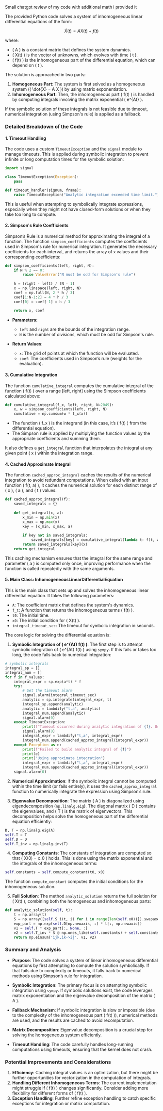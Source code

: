 Small chatgpt review of my code with additional math i provided it

The provided Python code solves a system of inhomogeneous linear differential equations of the form:

$$\dot{X}(t) = A X(t) + f(t)$$

where:

- \( A \) is a constant matrix that defines the system dynamics.
- \( X(t) \) is the vector of unknowns, which evolves with time \( t \).
- \( f(t) \) is the inhomogeneous part of the differential equation, which can depend on \( t \).

The solution is approached in two parts:

1. **Homogeneous Part**: The system is first solved as a homogeneous system (\( \dot{X} = A X \)) by using matrix exponentiation.
2. **Inhomogeneous Part**: Then, the inhomogeneous part \( f(t) \) is handled by computing integrals involving the matrix exponential \( e^{At} \).

If the symbolic solution of these integrals is not feasible due to timeout, numerical integration (using Simpson's rule) is applied as a fallback.

### **Detailed Breakdown of the Code**

#### 1. **Timeout Handling**
The code uses a custom `TimeoutException` and the `signal` module to manage timeouts. This is applied during symbolic integration to prevent infinite or long computation times for the symbolic solution:

```python
import signal

class TimeoutException(Exception):
    pass

def timeout_handler(signum, frame):
    raise TimeoutException("Analytic integration exceeded time limit.")
```

This is useful when attempting to symbolically integrate expressions, especially when they might not have closed-form solutions or when they take too long to compute.

#### 2. **Simpson's Rule Coefficients**
Simpson’s Rule is a numerical method for approximating the integral of a function. The function `simpson_coefficients` computes the coefficients used in Simpson's rule for numerical integration. It generates the necessary coefficients for each interval, and returns the array of `x` values and their corresponding coefficients:

```python
def simpson_coefficients(left, right, N):
    if N % 2 == 0:
        raise ValueError("N must be odd for Simpson's rule")
    
    h = (right - left) / (N - 1)
    x = np.linspace(left, right, N)
    coef = np.full(N, 2 * h / 3)
    coef[1:N-1:2] = 4 * h / 3
    coef[0] = coef[-1] = h / 3
    
    return x, coef
```

- **Parameters**: 
  - `left` and `right` are the bounds of the integration range.
  - `N` is the number of divisions, which must be odd for Simpson's rule.
  
- **Return Values**:
  - `x`: The grid of points at which the function will be evaluated.
  - `coef`: The coefficients used in Simpson’s rule (weights for the evaluation).

#### 3. **Cumulative Integration**
The function `cumulative_integral` computes the cumulative integral of the function \( f(t) \) over a range [left, right] using the Simpson coefficients calculated above:

```python
def cumulative_integral(f_x, left, right, N=2049):
    x, w = simpson_coefficients(left, right, N)
    cumulative = np.cumsum(w * f_x(x))
```

- The function \( f_x \) is the integrand (in this case, it’s \( f(t) \) from the differential equation).
- The Simpson rule is applied by multiplying the function values by the appropriate coefficients and summing them.
  
It also defines a `get_integral` function that interpolates the integral at any given point \( x \) within the integration range.

#### 4. **Cached Approximate Integral**
The function `cached_approx_integral` caches the results of the numerical integration to avoid redundant computations. When called with an input function \( f(t, a) \), it caches the numerical solution for each distinct range of \( x \), \( a \), and \( t \) values.

```python
def cached_approx_integral(f):
    saved_integrals = {}
    
    def get_integral(x, a):
        x_min = np.min(x)
        x_max = np.max(x)
        key = (x_min, x_max, a)
        
        if key not in saved_integrals:
            saved_integrals[key] = cumulative_integral(lambda t: f(t, a), x_min, x_max)[0]
        return saved_integrals[key](x)
    return get_integral
```

This caching mechanism ensures that the integral for the same range and parameter \( a \) is computed only once, improving performance when the function is called repeatedly with the same arguments.

#### 5. **Main Class: InhomogeneousLinearDifferentialEquation**
This is the main class that sets up and solves the inhomogeneous linear differential equation. It takes the following parameters:

- `A`: The coefficient matrix that defines the system's dynamics.
- `f_t`: A function that returns the inhomogeneous terms \( f(t) \).
- `t0`: The initial time.
- `x0`: The initial condition for \( X(t) \).
- `integral_timeout_sec`: The timeout for symbolic integration in seconds.

The core logic for solving the differential equation is:

1. **Symbolic Integration of \( e^{At} f(t) \)**:
   The first step is to attempt symbolic integration of \( e^{At} f(t) \) using `sympy`. If this fails or takes too long, the code falls back to numerical integration:

```python
# symbolic integrals
integral_sp = []
integral_num = []
for f in f_values:
    integral_expr = sp.exp(a*t) * f
    try:
        # Set the timeout alarm
        signal.alarm(integral_timeout_sec)
        analytic = sp.integrate(integral_expr, t)
        integral_sp.append(analytic)
        analytic = lambdify("t,a", analytic)
        integral_num.append(analytic)
        signal.alarm(0)
    except TimeoutException:
        print(f"Timeout occurred during analytic integration of {f}. Using approximate integration.")
        signal.alarm(0)
        integral_expr = lambdify("t,a", integral_expr)
        integral_num.append(cached_approx_integral(integral_expr))
    except Exception as e:
        print(f"Failed to build analytic integral of {f}")
        print(e)
        print("Using approximate integration")
        integral_expr = lambdify("t,a", integral_expr)
        integral_num.append(cached_approx_integral(integral_expr))
    signal.alarm(0)
```

2. **Numerical Approximation**: If the symbolic integral cannot be computed within the time limit (or fails entirely), it uses the `cached_approx_integral` function to numerically integrate the expression using Simpson’s rule.

3. **Eigenvalue Decomposition**:
   The matrix \( A \) is diagonalized using eigendecomposition (`np.linalg.eig`). The diagonal matrix \( D \) contains the eigenvalues, and \( T \) is the matrix of eigenvectors. This decomposition helps solve the homogeneous part of the differential equation efficiently:

```python
D, T = np.linalg.eig(A)
self.T = T
self.D = D
self.T_inv = np.linalg.inv(T)
```

4. **Computing Constants**: The constants of integration are computed so that \( X(0) = x_0 \) holds. This is done using the matrix exponential and the integrals of the inhomogeneous terms:

```python
self.constants = self.compute_constant(t0, x0)
```

The function `compute_constant` computes the initial conditions for the inhomogeneous solution.

5. **Full Solution**:
   The method `analytic_solution` returns the full solution for \( X(t) \), combining both the homogeneous and inhomogeneous parts:

```python
def analytic_solution(self, t):
    t = np.array(t)
    S = np.array([self.S_i(t, i) for i in range(len(self.x0))]).swapaxes(2, 0).swapaxes(1, 2)
    exp_part = np.exp(self.D[np.newaxis, :] * t[:, np.newaxis])
    v1 = self.T * exp_part[:, None, :]
    v2 = self.T_inv * S @ np.ones_like(self.constants) + self.constants
    return np.einsum('ijk,ik->ij', v1, v2)
```

### **Summary and Analysis**

- **Purpose**: The code solves a system of linear inhomogeneous differential equations by first attempting to compute the solution symbolically. If that fails due to complexity or timeouts, it falls back to numerical methods using Simpson’s rule for integration.
  
- **Symbolic Integration**: The primary focus is on attempting symbolic integration using `sympy`. If symbolic solutions exist, the code leverages matrix exponentiation and the eigenvalue decomposition of the matrix \( A \).
  
- **Fallback Mechanism**: If symbolic integration is slow or impossible (due to the complexity of the inhomogeneous part \( f(t) \)), numerical methods are used, and the results are cached to avoid recomputation.

- **Matrix Decomposition**: Eigenvalue decomposition is a crucial step for solving the homogeneous system efficiently.

- **Timeout Handling**: The code carefully handles long-running computations using timeouts, ensuring that the kernel does not crash.

### **Potential Improvements and Considerations**
1. **Efficiency**: Caching integral values is an optimization, but there might be further opportunities for vectorization in the computation of integrals.
2. **Handling Different Inhomogeneous Terms**: The current implementation might struggle if \( f(t) \) changes significantly. Consider adding more flexibility for different forms of \( f(t) \).
3. **Exception Handling**: Further refine exception handling to catch specific exceptions for integration or matrix computation.
